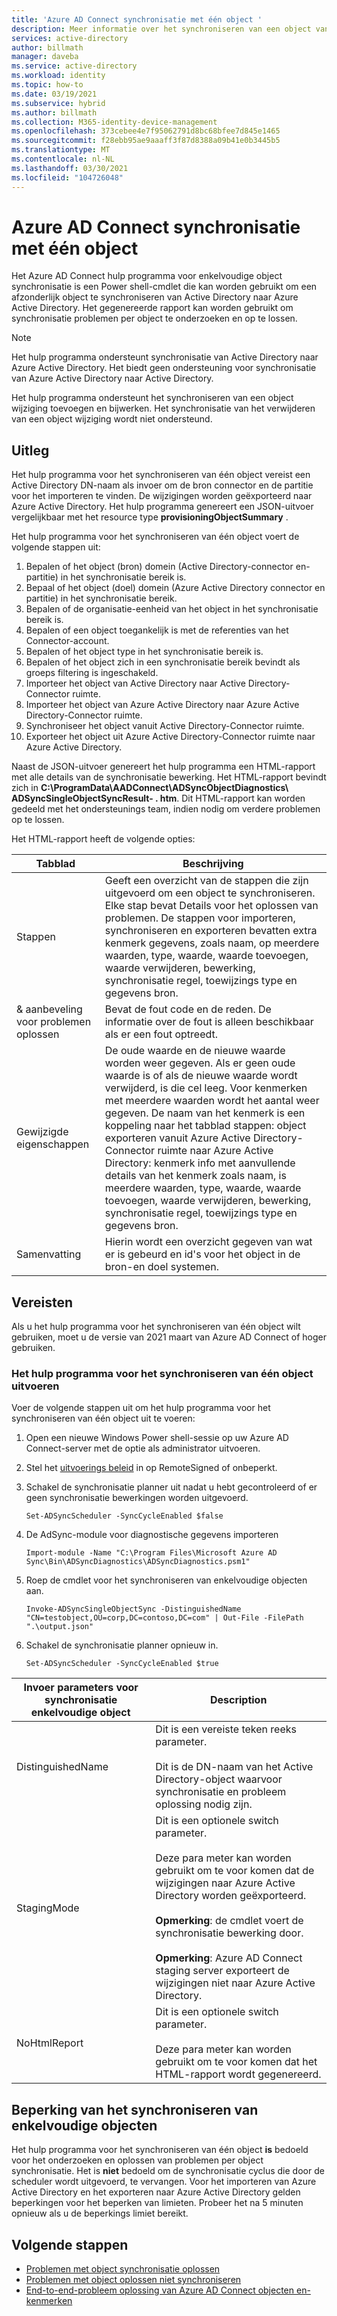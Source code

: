 ```yaml
---
title: 'Azure AD Connect synchronisatie met één object '
description: Meer informatie over het synchroniseren van een object van Active Directory naar Azure AD voor het oplossen van problemen.
services: active-directory
author: billmath
manager: daveba
ms.service: active-directory
ms.workload: identity
ms.topic: how-to
ms.date: 03/19/2021
ms.subservice: hybrid
ms.author: billmath
ms.collection: M365-identity-device-management
ms.openlocfilehash: 373cebee4e7f95062791d8bc68bfee7d845e1465
ms.sourcegitcommit: f28ebb95ae9aaaff3f87d8388a09b41e0b3445b5
ms.translationtype: MT
ms.contentlocale: nl-NL
ms.lasthandoff: 03/30/2021
ms.locfileid: "104726048"
---
```

# <a name="azure-ad-connect-single-object-sync"></a>Azure AD Connect synchronisatie met één object 

Het Azure AD Connect hulp programma voor enkelvoudige object synchronisatie is een Power shell-cmdlet die kan worden gebruikt om een afzonderlijk object te synchroniseren van Active Directory naar Azure Active Directory. Het gegenereerde rapport kan worden gebruikt om synchronisatie problemen per object te onderzoeken en op te lossen. 

> [!NOTE]
> Het hulp programma ondersteunt synchronisatie van Active Directory naar Azure Active Directory. Het biedt geen ondersteuning voor synchronisatie van Azure Active Directory naar Active Directory. 
>
> Het hulp programma ondersteunt het synchroniseren van een object wijziging toevoegen en bijwerken. Het synchronisatie van het verwijderen van een object wijziging wordt niet ondersteund. 

## <a name="how-it-works"></a>Uitleg
Het hulp programma voor het synchroniseren van één object vereist een Active Directory DN-naam als invoer om de bron connector en de partitie voor het importeren te vinden. De wijzigingen worden geëxporteerd naar Azure Active Directory. Het hulp programma genereert een JSON-uitvoer vergelijkbaar met het resource type **provisioningObjectSummary** . 

Het hulp programma voor het synchroniseren van één object voert de volgende stappen uit: 

 1. Bepalen of het object (bron) domein (Active Directory-connector en-partitie) in het synchronisatie bereik is. 
 2. Bepaal of het object (doel) domein (Azure Active Directory connector en partitie) in het synchronisatie bereik. 
 3. Bepalen of de organisatie-eenheid van het object in het synchronisatie bereik is. 
 4. Bepalen of een object toegankelijk is met de referenties van het Connector-account. 
 5. Bepalen of het object type in het synchronisatie bereik is. 
 6. Bepalen of het object zich in een synchronisatie bereik bevindt als groeps filtering is ingeschakeld. 
 7. Importeer het object van Active Directory naar Active Directory-Connector ruimte. 
 8. Importeer het object van Azure Active Directory naar Azure Active Directory-Connector ruimte. 
 9. Synchroniseer het object vanuit Active Directory-Connector ruimte. 
 10. Exporteer het object uit Azure Active Directory-Connector ruimte naar Azure Active Directory. 

Naast de JSON-uitvoer genereert het hulp programma een HTML-rapport met alle details van de synchronisatie bewerking. Het HTML-rapport bevindt zich in **C:\ProgramData\AADConnect\ADSyncObjectDiagnostics\ ADSyncSingleObjectSyncResult- <date> . htm**. Dit HTML-rapport kan worden gedeeld met het ondersteunings team, indien nodig om verdere problemen op te lossen. 

Het HTML-rapport heeft de volgende opties: 

|Tabblad|Beschrijving|
|-----|-----|
|Stappen|Geeft een overzicht van de stappen die zijn uitgevoerd om een object te synchroniseren. Elke stap bevat Details voor het oplossen van problemen. De stappen voor importeren, synchroniseren en exporteren bevatten extra kenmerk gegevens, zoals naam, op meerdere waarden, type, waarde, waarde toevoegen, waarde verwijderen, bewerking, synchronisatie regel, toewijzings type en gegevens bron.| 
|& aanbeveling voor problemen oplossen|Bevat de fout code en de reden. De informatie over de fout is alleen beschikbaar als er een fout optreedt.| 
|Gewijzigde eigenschappen|De oude waarde en de nieuwe waarde worden weer gegeven. Als er geen oude waarde is of als de nieuwe waarde wordt verwijderd, is die cel leeg. Voor kenmerken met meerdere waarden wordt het aantal weer gegeven. De naam van het kenmerk is een koppeling naar het tabblad stappen: object exporteren vanuit Azure Active Directory-Connector ruimte naar Azure Active Directory: kenmerk info met aanvullende details van het kenmerk zoals naam, is meerdere waarden, type, waarde, waarde toevoegen, waarde verwijderen, bewerking, synchronisatie regel, toewijzings type en gegevens bron.| 
|Samenvatting|Hierin wordt een overzicht gegeven van wat er is gebeurd en id's voor het object in de bron-en doel systemen.| 

## <a name="prerequisites"></a>Vereisten 

Als u het hulp programma voor het synchroniseren van één object wilt gebruiken, moet u de versie van 2021 maart van Azure AD Connect of hoger gebruiken. 

### <a name="run-the-single-object-sync-tool"></a>Het hulp programma voor het synchroniseren van één object uitvoeren 

Voer de volgende stappen uit om het hulp programma voor het synchroniseren van één object uit te voeren: 

 1. Open een nieuwe Windows Power shell-sessie op uw Azure AD Connect-server met de optie als administrator uitvoeren. 

 2. Stel het [uitvoerings beleid](https://docs.microsoft.com/powershell/module/microsoft.powershell.security/set-executionpolicy) in op RemoteSigned of onbeperkt. 

 3. Schakel de synchronisatie planner uit nadat u hebt gecontroleerd of er geen synchronisatie bewerkingen worden uitgevoerd. 

     `Set-ADSyncScheduler -SyncCycleEnabled $false` 

 4. De AdSync-module voor diagnostische gegevens importeren 

     `Import-module -Name "C:\Program Files\Microsoft Azure AD Sync\Bin\ADSyncDiagnostics\ADSyncDiagnostics.psm1"` 

 5. Roep de cmdlet voor het synchroniseren van enkelvoudige objecten aan. 

     `Invoke-ADSyncSingleObjectSync -DistinguishedName "CN=testobject,OU=corp,DC=contoso,DC=com" | Out-File -FilePath ".\output.json"` 

 6. Schakel de synchronisatie planner opnieuw in. 

     `Set-ADSyncScheduler -SyncCycleEnabled $true`

|Invoer parameters voor synchronisatie enkelvoudige object|Description| 
|-----|----|
|DistinguishedName|Dit is een vereiste teken reeks parameter. </br></br>Dit is de DN-naam van het Active Directory-object waarvoor synchronisatie en probleem oplossing nodig zijn.| 
|StagingMode|Dit is een optionele switch parameter.</br></br>Deze para meter kan worden gebruikt om te voor komen dat de wijzigingen naar Azure Active Directory worden geëxporteerd.</br></br>**Opmerking**: de cmdlet voert de synchronisatie bewerking door. </br></br>**Opmerking**: Azure AD Connect staging server exporteert de wijzigingen niet naar Azure Active Directory.|
|NoHtmlReport|Dit is een optionele switch parameter.</br></br>Deze para meter kan worden gebruikt om te voor komen dat het HTML-rapport wordt gegenereerd. 

## <a name="single-object-sync-throttling"></a>Beperking van het synchroniseren van enkelvoudige objecten 

Het hulp programma voor het synchroniseren van één object **is** bedoeld voor het onderzoeken en oplossen van problemen per object synchronisatie. Het is **niet** bedoeld om de synchronisatie cyclus die door de scheduler wordt uitgevoerd, te vervangen. Voor het importeren van Azure Active Directory en het exporteren naar Azure Active Directory gelden beperkingen voor het beperken van limieten. Probeer het na 5 minuten opnieuw als u de beperkings limiet bereikt. 

## <a name="next-steps"></a>Volgende stappen
- [Problemen met object synchronisatie oplossen](tshoot-connect-objectsync.md)
- [Problemen met object oplossen niet synchroniseren](tshoot-connect-object-not-syncing.md)
- [End-to-end-probleem oplossing van Azure AD Connect objecten en-kenmerken](https://docs.microsoft.com/troubleshoot/azure/active-directory/troubleshoot-aad-connect-objects-attributes)
